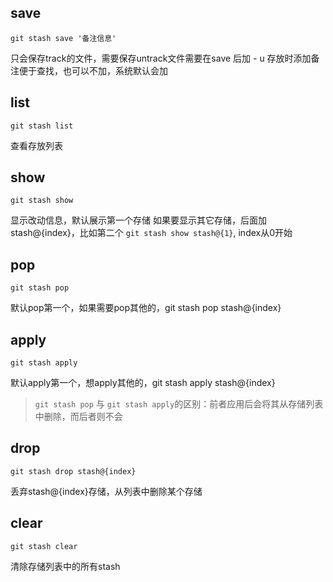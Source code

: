 ## save

```git
git stash save '备注信息'
```

只会保存track的文件，需要保存untrack文件需要在save 后加 - u
存放时添加备注便于查找，也可以不加，系统默认会加

## list

```git 
git stash list
```
查看存放列表

## show
```git 
git stash show
```
显示改动信息，默认展示第一个存储
如果要显示其它存储，后面加stash@{index}，比如第二个 `git stash show stash@{1}`, index从0开始

## pop
```git 
git stash pop
```
默认pop第一个，如果需要pop其他的，git stash pop stash@{index}

## apply
```git 
git stash apply
```
默认apply第一个，想apply其他的，git stash apply stash@{index}

>`git stash pop` 与 `git stash apply`的区别：前者应用后会将其从存储列表中删除，而后者则不会

## drop
```git 
git stash drop stash@{index}
```

丢弃stash@{index}存储，从列表中删除某个存储

## clear
```git 
git stash clear
```

清除存储列表中的所有stash